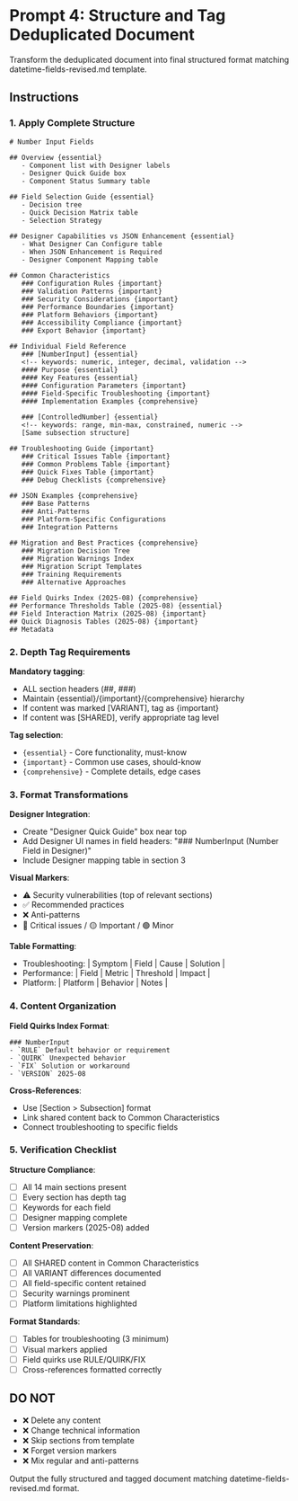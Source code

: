 # Prompt 4: Structure and Tag Deduplicated Document

Transform the deduplicated document into final structured format matching datetime-fields-revised.md template.

## Instructions

### 1. Apply Complete Structure

```
# Number Input Fields

## Overview {essential}
   - Component list with Designer labels
   - Designer Quick Guide box
   - Component Status Summary table

## Field Selection Guide {essential}
   - Decision tree
   - Quick Decision Matrix table
   - Selection Strategy

## Designer Capabilities vs JSON Enhancement {essential}
   - What Designer Can Configure table
   - When JSON Enhancement is Required
   - Designer Component Mapping table

## Common Characteristics
   ### Configuration Rules {important}
   ### Validation Patterns {important}
   ### Security Considerations {important}
   ### Performance Boundaries {important}
   ### Platform Behaviors {important}
   ### Accessibility Compliance {important}
   ### Export Behavior {important}

## Individual Field Reference
   ### [NumberInput] {essential}
   <!-- keywords: numeric, integer, decimal, validation -->
   #### Purpose {essential}
   #### Key Features {essential}
   #### Configuration Parameters {important}
   #### Field-Specific Troubleshooting {important}
   #### Implementation Examples {comprehensive}
   
   ### [ControlledNumber] {essential}
   <!-- keywords: range, min-max, constrained, numeric -->
   [Same subsection structure]

## Troubleshooting Guide {important}
   ### Critical Issues Table {important}
   ### Common Problems Table {important}  
   ### Quick Fixes Table {important}
   ### Debug Checklists {comprehensive}

## JSON Examples {comprehensive}
   ### Base Patterns
   ### Anti-Patterns
   ### Platform-Specific Configurations
   ### Integration Patterns

## Migration and Best Practices {comprehensive}
   ### Migration Decision Tree
   ### Migration Warnings Index
   ### Migration Script Templates
   ### Training Requirements
   ### Alternative Approaches

## Field Quirks Index (2025-08) {comprehensive}
## Performance Thresholds Table (2025-08) {essential}
## Field Interaction Matrix (2025-08) {important}
## Quick Diagnosis Tables (2025-08) {important}
## Metadata
```

### 2. Depth Tag Requirements

**Mandatory tagging**:
- ALL section headers (##, ###)
- Maintain {essential}/{important}/{comprehensive} hierarchy
- If content was marked [VARIANT], tag as {important}
- If content was [SHARED], verify appropriate tag level

**Tag selection**:
- `{essential}` - Core functionality, must-know
- `{important}` - Common use cases, should-know
- `{comprehensive}` - Complete details, edge cases

### 3. Format Transformations

**Designer Integration**:
- Create "Designer Quick Guide" box near top
- Add Designer UI names in field headers: "### NumberInput (Number Field in Designer)"
- Include Designer mapping table in section 3

**Visual Markers**:
- ⚠️ Security vulnerabilities (top of relevant sections)
- ✅ Recommended practices
- ❌ Anti-patterns
- 🔴 Critical issues / 🟡 Important / 🟢 Minor

**Table Formatting**:
- Troubleshooting: | Symptom | Field | Cause | Solution |
- Performance: | Field | Metric | Threshold | Impact |
- Platform: | Platform | Behavior | Notes |

### 4. Content Organization

**Field Quirks Index Format**:
```
### NumberInput
- `RULE` Default behavior or requirement
- `QUIRK` Unexpected behavior
- `FIX` Solution or workaround
- `VERSION` 2025-08
```

**Cross-References**:
- Use [Section > Subsection] format
- Link shared content back to Common Characteristics
- Connect troubleshooting to specific fields

### 5. Verification Checklist

**Structure Compliance**:
- [ ] All 14 main sections present
- [ ] Every section has depth tag
- [ ] Keywords for each field
- [ ] Designer mapping complete
- [ ] Version markers (2025-08) added

**Content Preservation**:
- [ ] All SHARED content in Common Characteristics
- [ ] All VARIANT differences documented
- [ ] All field-specific content retained
- [ ] Security warnings prominent
- [ ] Platform limitations highlighted

**Format Standards**:
- [ ] Tables for troubleshooting (3 minimum)
- [ ] Visual markers applied
- [ ] Field quirks use RULE/QUIRK/FIX
- [ ] Cross-references formatted correctly

## DO NOT
- ❌ Delete any content
- ❌ Change technical information
- ❌ Skip sections from template
- ❌ Forget version markers
- ❌ Mix regular and anti-patterns

Output the fully structured and tagged document matching datetime-fields-revised.md format.